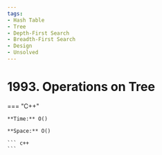 ```yaml
---
tags:
- Hash Table
- Tree
- Depth-First Search
- Breadth-First Search
- Design
- Unsolved
---
```



# 1993. Operations on Tree

=== "C++"

    **Time:** O()

    **Space:** O()

    ``` c++
    ```